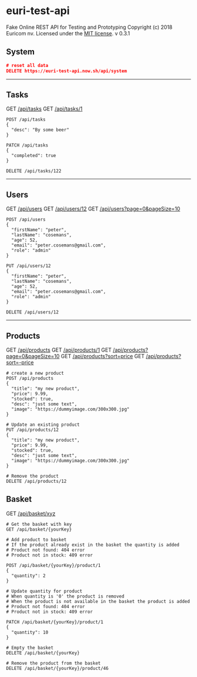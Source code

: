 # euri-test-api

Fake Online REST API for Testing and Prototyping
Copyright (c) 2018 Euricom nv. Licensed under the [MIT license](https://opensource.org/licenses/MIT).
v 0.3.1

## System

```json
# reset all data
DELETE https://euri-test-api.now.sh/api/system
```

<hr>

## Tasks

GET [/api/tasks](https://euri-test-api.now.sh/api/tasks)
GET [/api/tasks/1](https://euri-test-api.now.sh/api/tasks/1)

```
POST /api/tasks
{
  "desc": "By some beer"
}

PATCH /api/tasks
{
  "completed": true
}

DELETE /api/tasks/122
```

<hr>

## Users

GET [/api/users](https://euri-test-api.now.sh/api/users)
GET [/api/users/12](https://euri-test-api.now.sh/api/users/12)
GET [/api/users?page=0&pageSize=10](https://euri-test-api.now.sh/api/users?page=0&pageSize=10)

```
POST /api/users
{
  "firstName": "peter",
  "lastName": "cosemans",
  "age": 52,
  "email": "peter.cosemans@gmail.com",
  "role": "admin"
}

PUT /api/users/12
{
  "firstName": "peter",
  "lastName": "cosemans",
  "age": 52,
  "email": "peter.cosemans@gmail.com",
  "role": "admin"
}

DELETE /api/users/12
```

<hr>

## Products

GET [/api/products](https://euri-test-api.now.sh/api/products)
GET [/api/products/1](https://euri-test-api.now.sh/api/products/1)
GET [/api/products?page=0&pageSize=10](https://euri-test-api.now.sh/api/products?page=0&pageSize=10)
GET [/api/products?sort=price](https://euri-test-api.now.sh/api/products?sort=price)
GET [/api/products?sort=-price](https://euri-test-api.now.sh/api/products?sort=-price)

```
# create a new product
POST /api/products
{
  "title": "my new product",
  "price": 9.99,
  "stocked": true,
  "desc": "just some text",
  "image": "https://dummyimage.com/300x300.jpg"
}

# Update an existing product
PUT /api/products/12
{
  "title": "my new product",
  "price": 9.99,
  "stocked": true,
  "desc": "just some text",
  "image": "https://dummyimage.com/300x300.jpg"
}

# Remove the product
DELETE /api/products/12
```

## Basket

GET [/api/basket/xyz](https://euri-test-api.now.sh/api/basket/xyz)

```
# Get the basket with key
GET /api/basket/{yourKey}
```

```
# Add product to basket
# If the product already exist in the basket the quantity is added
# Product not found: 404 error
# Product not in stock: 409 error

POST /api/basket/{yourKey}/product/1
{
  "quantity": 2
}

# Update quantity for product
# When quantity is '0' the product is removed
# When the product is not available in the basket the product is added
# Product not found: 404 error
# Product not in stock: 409 error

PATCH /api/basket/{yourKey}/product/1
{
  "quantity": 10
}

# Empty the basket
DELETE /api/basket/{yourKey}

# Remove the product from the basket
DELETE /api/basket/{yourKey}/product/46
```
